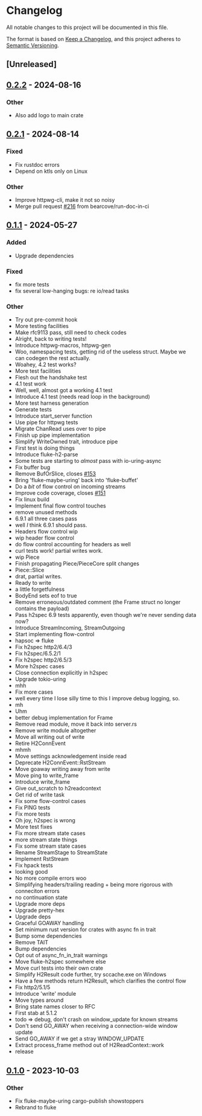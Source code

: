 # Changelog

All notable changes to this project will be documented in this file.

The format is based on [Keep a Changelog](https://keepachangelog.com/en/1.0.0/),
and this project adheres to [Semantic Versioning](https://semver.org/spec/v2.0.0.html).

## [Unreleased]

## [0.2.2](https://github.com/bearcove/loona/compare/loona-v0.2.1...loona-v0.2.2) - 2024-08-16

### Other
- Also add logo to main crate

## [0.2.1](https://github.com/bearcove/loona/compare/loona-v0.2.0...loona-v0.2.1) - 2024-08-14

### Fixed
- Fix rustdoc errors
- Depend on ktls only on Linux

### Other
- Improve httpwg-cli, make it not so noisy
- Merge pull request [#216](https://github.com/bearcove/loona/pull/216) from bearcove/run-doc-in-ci

## [0.1.1](https://github.com/bearcove/fluke/compare/fluke-v0.1.0...fluke-v0.1.1) - 2024-05-27

### Added
- Upgrade dependencies

### Fixed
- fix more tests
- fix several low-hanging bugs: re io/read tasks

### Other
- Try out pre-commit hook
- More testing facilities
- Make rfc9113 pass, still need to check codes
- Alright, back to writing tests!
- Introduce httpwg-macros, httpwg-gen
- Woo, namespacing tests, getting rid of the useless struct. Maybe we can codegen the rest actually.
- Woahey, 4.2 test works?
- More test facilities
- Flesh out the handshake test
- 4.1 test work
- Well, well, almost got a working 4.1 test
- Introduce 4.1 test (needs read loop in the background)
- More test harness generation
- Generate tests
- Introduce start_server function
- Use pipe for httpwg tests
- Migrate ChanRead uses over to pipe
- Finish up pipe implementation
- Simplify WriteOwned trait, introduce pipe
- First test is doing things
- Introduce fluke-h2-parse
- Some tests are starting to _almost_ pass with io-uring-async
- Fix buffer bug
- Remove BufOrSlice, closes [#153](https://github.com/bearcove/fluke/pull/153)
- Bring 'fluke-maybe-uring' back into 'fluke-buffet'
- Do a _bit_ of flow control on incoming streams
- Improve code coverage, closes [#151](https://github.com/bearcove/fluke/pull/151)
- Fix linux build
- Implement final flow control touches
- remove unused methods
- 6.9.1 all three cases pass
- well _I_ think 6.9.1 should pass.
- Headers flow control wip
- wip header flow control
- do flow control accounting for headers as well
- curl tests work! partial writes work.
- wip Piece
- Finish propagating Piece/PieceCore split changes
- Piece::Slice
- drat, partial writes.
- Ready to write
- a little forgetfulness
- BodyEnd sets eof to true
- Remove erroneous/outdated comment (the Frame struct no longer contains the payload)
- Pass h2spec 6.9 tests apparently, even though we're never sending data now?
- Introduce StreamIncoming, StreamOutgoing
- Start implementing flow-control
- hapsoc => fluke
- Fix h2spec http2/6.4/3
- Fix h2spec/6.5.2/1
- Fix h2spec http2/6.5/3
- More h2spec cases
- Close connection explicitly in h2spec
- Upgrade tokio-uring
- mhh
- Fix more cases
- well every time I lose silly time to this I improve debug logging, so.
- mh
- Uhm
- better debug implementation for Frame
- Remove read module, move it back into server.rs
- Remove write module altogether
- Move all writing out of write
- Retire H2ConnEvent
- mhmh
- Move settings acknowledgement inside read
- Deprecate H2ConnEvent::RstStream
- Move goaway writing away from write
- Move ping to write_frame
- Introduce write_frame
- Give out_scratch to h2readcontext
- Get rid of write task
- Fix some flow-control cases
- Fix PING tests
- Fix more tests
- Oh joy, h2spec is wrong
- More test fixes
- Fix more stream state cases
- more stream state things
- Fix some stream state cases
- Rename StreamStage to StreamState
- Implement RstStream
- Fix hpack tests
- looking good
- No more compile errors woo
- Simplifying headers/trailing reading + being more rigorous with conneciton errors
- no continuation state
- Upgrade more deps
- Upgrade pretty-hex
- Upgrade deps
- Graceful GOAWAY handling
- Set minimum rust version for crates with async fn in trait
- Bump some dependencies
- Remove TAIT
- Bump dependencies
- Opt out of async_fn_in_trait warnings
- Move fluke-h2spec somewhere else
- Move curl tests into their own crate
- Simplify H2Result code further, try sccache.exe on Windows
- Have a few methods return H2Result, which clarifies the control flow
- Fix http2/5.1/5
- Introduce 'write' module
- Move types around
- Bring state names closer to RFC
- First stab at 5.1.2
- todo => debug, don't crash on window_update for known streams
- Don't send GO_AWAY when receiving a connection-wide window update
- Send GO_AWAY if we get a stray WINDOW_UPDATE
- Extract process_frame method out of H2ReadContext::work
- release

## [0.1.0](https://github.com/bearcove/fluke/releases/tag/fluke-v0.1.0) - 2023-10-03

### Other

- Fix fluke-maybe-uring cargo-publish showstoppers
- Rebrand to fluke
